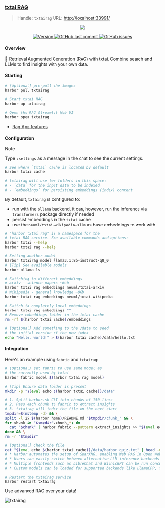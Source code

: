 ### [txtai RAG](https://github.com/neuml/rag)

> Handle: `txtairag`
> URL: [http://localhost:33991/](http://localhost:33991/)

<p align="center">
    <img src="https://raw.githubusercontent.com/neuml/rag/master/images/overview.png"/>
</p>

<p align="center">
    <a href="https://github.com/neuml/rag/releases">
        <img src="https://img.shields.io/github/release/neuml/rag.svg?style=flat&color=success" alt="Version"/>
    </a>
    <a href="https://github.com/neuml/rag">
        <img src="https://img.shields.io/github/last-commit/neuml/rag.svg?style=flat&color=blue" alt="GitHub last commit"/>
    </a>
    <a href="https://github.com/neuml/rag/issues">
        <img src="https://img.shields.io/github/issues/neuml/rag.svg?style=flat&color=success" alt="GitHub issues"/>
    </a>
</p>

#### Overview

🚀 Retrieval Augmented Generation (RAG) with txtai. Combine search and LLMs to find insights with your own data.


#### Starting

```bash
# [Optional] pre-pull the images
harbor pull txtairag

# Start txtai RAG
harbor up txtairag

# Open the RAG Streamlit Web UI
harbor open txtairag
```

- [Rag App features](https://github.com/neuml/rag?tab=readme-ov-file#graph-rag)

#### Configuration

> [!NOTE]
> Type `:settings` as a message in the chat to see the current settings.

```bash
# See where `txtai` cache is located by default
harbor txtai cache

# txtairag will use two folders in this space:
# - `data` for the input data to be indexed
# - `embeddings` for persisting embeddings (index) content
```

By default, `txtairag` is configured to:
- run with the `ollama` backend, it can, however, run the inference via `transformers` package directly if needed
- persist embeddings in the `txtai` cache
- use the `neuml/txtai-wikipedia-slim` as base embeddings to work with

```bash
# "harbor txtai rag" is a namespace for the
# txtai RAG service. See available commands and options:
harbor txtai --help
harbor txtai rag --help

# Setting another model
harbor txtairag model llama3.1:8b-instruct-q8_0
# [Tip] See available models
harbor ollama ls

# Switching to different embeddings
# Arxiv - science papers ~6Gb
harbor txtai rag embeddings neuml/txtai-arxiv
# Wikipedia - general knowledge ~8Gb
harbor txtai rag embeddings neuml/txtai-wikipedia

# Switch to completely local embeddings
harbor txtai rag embeddings ""
# Remove embeddings folder in the txtai cache
rm -rf $(harbor txtai cache)/embeddings

# [Optional] Add something to the /data to seed
# the initial version of the new index
echo "Hello, world!" > $(harbor txtai cache)/data/hello.txt
```

#### Integration

Here's an example using `fabric` and `txtairag`:

```bash
# [Optional] set fabric to use same model as
# the currently used by txtai
harbor fabric model $(harbor txtai rag model)

# [Tip] Ensure data folder is present
mkdir -p "$(eval echo $(harbor txtai cache))/data"

# 1. Split harbor.sh CLI into chunks of 150 lines
# 2. Pass each chunk to fabric to extract insights
# 3. txtairag will index the file on the next start
tmpdir=$(mktemp -d) && \
split -l 25 $(harbor home)/README.md "$tmpdir/chunk_" && \
for chunk in "$tmpdir"/chunk_*; do
  cat "$chunk" | harbor fabric --pattern extract_insights >> "$(eval echo $(harbor txtai cache))/data/harbor_quiz.txt"
done && \
rm -r "$tmpdir"

# [Optional] Check the file
cat "$(eval echo $(harbor txtai cache))/data/harbor_quiz.txt" | head -n 10
# * Harbor automates the setup of SearXNG, enabling Web RAG in Open WebUI, upon its execution.
# * Users can easily switch between alternative LLM inference backends using the "harbor up" command.
# * Multiple frontends such as LibreChat and BionicGPT can be run concurrently with Harbor's CLI.
# * Custom models can be loaded for supported backends like LlamaCPP, facilitating personalization of services.

# Restart the txtairag service
harbor restart txtairag
```

Use advanced RAG over your data!

![txtairag](./txtairag.png)
